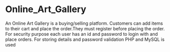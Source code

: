 # Online_Art_Gallery
An Online Art Gallery is a buying/selling platform.
Customers can add items to their cart and place the order.They must
register before placing the order.
For security purpose each user has an id and password to login with
and place orders.
For storing details and password validation PHP and MySQL is used
